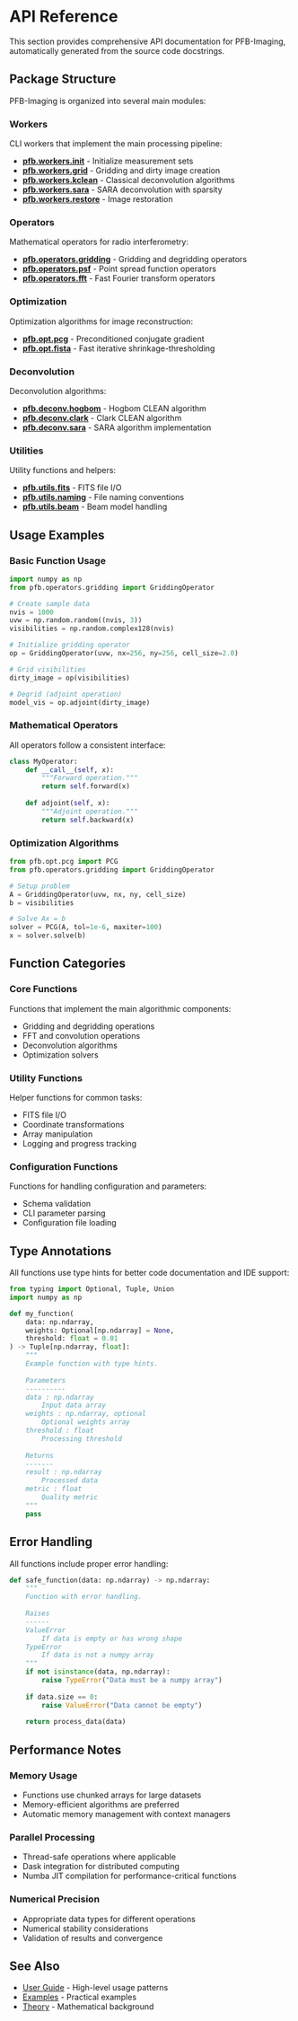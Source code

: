 # API Reference

This section provides comprehensive API documentation for PFB-Imaging, automatically generated from the source code docstrings.

## Package Structure

PFB-Imaging is organized into several main modules:

### Workers
CLI workers that implement the main processing pipeline:

- **[pfb.workers.init](init.md)** - Initialize measurement sets
- **[pfb.workers.grid](grid.md)** - Gridding and dirty image creation
- **[pfb.workers.kclean](kclean.md)** - Classical deconvolution algorithms
- **[pfb.workers.sara](sara.md)** - SARA deconvolution with sparsity
- **[pfb.workers.restore](restore.md)** - Image restoration

### Operators
Mathematical operators for radio interferometry:

- **[pfb.operators.gridding](gridding.md)** - Gridding and degridding operators
- **[pfb.operators.psf](psf.md)** - Point spread function operators
- **[pfb.operators.fft](fft.md)** - Fast Fourier transform operators

### Optimization
Optimization algorithms for image reconstruction:

- **[pfb.opt.pcg](pcg.md)** - Preconditioned conjugate gradient
- **[pfb.opt.fista](fista.md)** - Fast iterative shrinkage-thresholding

### Deconvolution
Deconvolution algorithms:

- **[pfb.deconv.hogbom](hogbom.md)** - Hogbom CLEAN algorithm
- **[pfb.deconv.clark](clark.md)** - Clark CLEAN algorithm
- **[pfb.deconv.sara](sara.md)** - SARA algorithm implementation

### Utilities
Utility functions and helpers:

- **[pfb.utils.fits](fits.md)** - FITS file I/O
- **[pfb.utils.naming](naming.md)** - File naming conventions
- **[pfb.utils.beam](beam.md)** - Beam model handling

## Usage Examples

### Basic Function Usage

```python
import numpy as np
from pfb.operators.gridding import GriddingOperator

# Create sample data
nvis = 1000
uvw = np.random.random((nvis, 3))
visibilities = np.random.complex128(nvis)

# Initialize gridding operator
op = GriddingOperator(uvw, nx=256, ny=256, cell_size=2.0)

# Grid visibilities
dirty_image = op(visibilities)

# Degrid (adjoint operation)
model_vis = op.adjoint(dirty_image)
```

### Mathematical Operators

All operators follow a consistent interface:

```python
class MyOperator:
    def __call__(self, x):
        """Forward operation."""
        return self.forward(x)
    
    def adjoint(self, x):
        """Adjoint operation."""
        return self.backward(x)
```

### Optimization Algorithms

```python
from pfb.opt.pcg import PCG
from pfb.operators.gridding import GriddingOperator

# Setup problem
A = GriddingOperator(uvw, nx, ny, cell_size)
b = visibilities

# Solve Ax = b
solver = PCG(A, tol=1e-6, maxiter=100)
x = solver.solve(b)
```

## Function Categories

### Core Functions

Functions that implement the main algorithmic components:

- Gridding and degridding operations
- FFT and convolution operations
- Deconvolution algorithms
- Optimization solvers

### Utility Functions

Helper functions for common tasks:

- FITS file I/O
- Coordinate transformations
- Array manipulation
- Logging and progress tracking

### Configuration Functions

Functions for handling configuration and parameters:

- Schema validation
- CLI parameter parsing
- Configuration file loading

## Type Annotations

All functions use type hints for better code documentation and IDE support:

```python
from typing import Optional, Tuple, Union
import numpy as np

def my_function(
    data: np.ndarray,
    weights: Optional[np.ndarray] = None,
    threshold: float = 0.01
) -> Tuple[np.ndarray, float]:
    """
    Example function with type hints.
    
    Parameters
    ----------
    data : np.ndarray
        Input data array
    weights : np.ndarray, optional
        Optional weights array
    threshold : float
        Processing threshold
        
    Returns
    -------
    result : np.ndarray
        Processed data
    metric : float
        Quality metric
    """
    pass
```

## Error Handling

All functions include proper error handling:

```python
def safe_function(data: np.ndarray) -> np.ndarray:
    """
    Function with error handling.
    
    Raises
    ------
    ValueError
        If data is empty or has wrong shape
    TypeError
        If data is not a numpy array
    """
    if not isinstance(data, np.ndarray):
        raise TypeError("Data must be a numpy array")
    
    if data.size == 0:
        raise ValueError("Data cannot be empty")
    
    return process_data(data)
```

## Performance Notes

### Memory Usage

- Functions use chunked arrays for large datasets
- Memory-efficient algorithms are preferred
- Automatic memory management with context managers

### Parallel Processing

- Thread-safe operations where applicable
- Dask integration for distributed computing
- Numba JIT compilation for performance-critical functions

### Numerical Precision

- Appropriate data types for different operations
- Numerical stability considerations
- Validation of results and convergence

## See Also

- [User Guide](../user-guide/overview.md) - High-level usage patterns
- [Examples](../examples/basic-imaging.md) - Practical examples
- [Theory](../theory/index.md) - Mathematical background